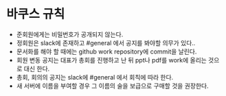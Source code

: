 # 바쿠스 규칙

* 준회원에게는 비밀번호가 공개되지 않는다.
* 정회원은 slack에 존재하고 #general 에서 공지를 봐야할 의무가 있다..
* 문서화를 해야 할 때에는 github work repository에 commit을 날린다.
* 회원 변동 공지는 대표가 총회를 진행하고 난 뒤 ppt나 pdf를 work에 올리는 것으로 대신 한다.
* 총회, 회의의 공지는 slack에 #general 에서 회칙에 따라 한다.
* 새 서버에 이름을 부여할 경우 그 이름의 술을 보급으로 구매할 것을 권장한다.
